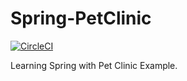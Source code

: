 # Spring-PetClinic
[![CircleCI](https://circleci.com/gh/Nilesh767/Spring-PetClinic/tree/master.svg?style=svg)](https://circleci.com/gh/Nilesh767/Spring-PetClinic/tree/master)

Learning Spring with Pet Clinic Example.
